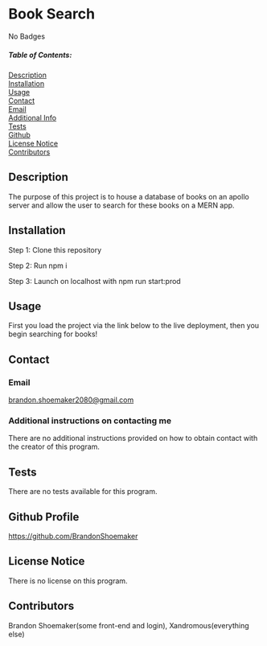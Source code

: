 
# Book Search
No Badges

##### Table of Contents:
[Description](#description)  
[Installation](#install)  
[Usage](#usage)  
[Contact](#contact)  
[Email](#email)  
[Additional Info](#addContact)  
[Tests](#tests)  
[Github](#github)  
[License Notice](#license)  
[Contributors](#contributors)  

## Description

The purpose of this project is to house a database of books on an apollo server and allow the user to search for these books on a MERN app.

## Installation


  Step 1: Clone this repository

Step 2: Run npm i

Step 3: Launch on localhost with npm run start:prod



## Usage 

First you load the project via the link below to the live deployment, then you begin searching for books!

## Contact

### Email
brandon.shoemaker2080@gmail.com

### Additional instructions on contacting me

  
  There are no additional instructions provided on how to obtain contact with the creator of this program.
  


  ## Tests

  There are no tests available for this program.
  

## Github Profile

https://github.com/BrandonShoemaker


## License Notice

There is no license on this program.
    

## Contributors

Brandon Shoemaker(some front-end and login), Xandromous(everything else)


